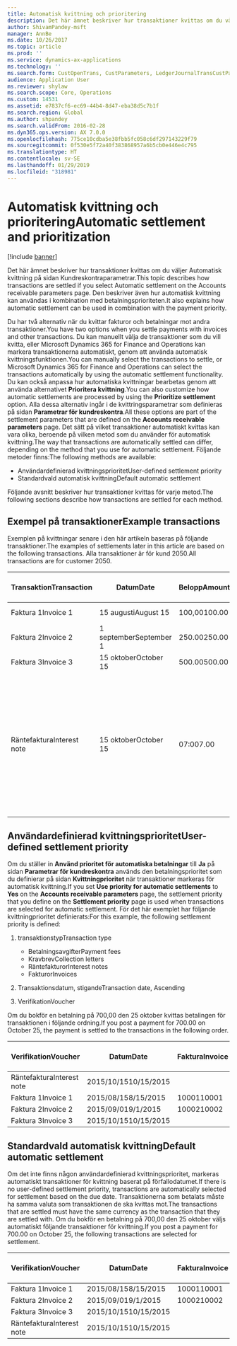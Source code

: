 ```yaml
---
title: Automatisk kvittning och prioritering
description: Det här ämnet beskriver hur transaktioner kvittas om du väljer Automatisk kvittning på sidan Kundreskontraparametrar. Den beskriver även hur automatisk kvittning kan användas i kombination med betalningsprioriteten.
author: ShivamPandey-msft
manager: AnnBe
ms.date: 10/26/2017
ms.topic: article
ms.prod: ''
ms.service: dynamics-ax-applications
ms.technology: ''
ms.search.form: CustOpenTrans, CustParameters, LedgerJournalTransCustPaym
audience: Application User
ms.reviewer: shylaw
ms.search.scope: Core, Operations
ms.custom: 14531
ms.assetid: e7837cf6-ec69-44b4-8d47-eba38d5c7b1f
ms.search.region: Global
ms.author: shpandey
ms.search.validFrom: 2016-02-28
ms.dyn365.ops.version: AX 7.0.0
ms.openlocfilehash: 775ce10cdba5e38fbb5fc058c6df297143229f79
ms.sourcegitcommit: 0f530e5f72a40f383868957a6b5cb0e446e4c795
ms.translationtype: HT
ms.contentlocale: sv-SE
ms.lasthandoff: 01/29/2019
ms.locfileid: "318981"
---
```

# <a name="automatic-settlement-and-prioritization"></a><span data-ttu-id="02dae-104">Automatisk kvittning och prioritering</span><span class="sxs-lookup"><span data-stu-id="02dae-104">Automatic settlement and prioritization</span></span>

[!include [banner](../includes/banner.md)]

<span data-ttu-id="02dae-105">Det här ämnet beskriver hur transaktioner kvittas om du väljer Automatisk kvittning på sidan Kundreskontraparametrar.</span><span class="sxs-lookup"><span data-stu-id="02dae-105">This topic describes how transactions are settled if you select Automatic settlement on the Accounts receivable parameters page.</span></span> <span data-ttu-id="02dae-106">Den beskriver även hur automatisk kvittning kan användas i kombination med betalningsprioriteten.</span><span class="sxs-lookup"><span data-stu-id="02dae-106">It also explains how automatic settlement can be used in combination with the payment priority.</span></span>

<span data-ttu-id="02dae-107">Du har två alternativ när du kvittar fakturor och betalningar mot andra transaktioner.</span><span class="sxs-lookup"><span data-stu-id="02dae-107">You have two options when you settle payments with invoices and other transactions.</span></span> <span data-ttu-id="02dae-108">Du kan manuellt välja de transaktioner som du vill kvitta, eller Microsoft Dynamics 365 for Finance and Operations kan markera transaktionerna automatiskt, genom att använda automatisk kvittningsfunktionen.</span><span class="sxs-lookup"><span data-stu-id="02dae-108">You can manually select the transactions to settle, or Microsoft Dynamics 365 for Finance and Operations can select the transactions automatically by using the automatic settlement functionality.</span></span> <span data-ttu-id="02dae-109">Du kan också anpassa hur automatiska kvittningar bearbetas genom att använda alternativet **Prioritera kvittning**.</span><span class="sxs-lookup"><span data-stu-id="02dae-109">You can also customize how automatic settlements are processed by using the **Prioritize settlement** option.</span></span> <span data-ttu-id="02dae-110">Alla dessa alternativ ingår i de kvittringsparametrar som definieras på sidan **Parametrar för kundreskontra**.</span><span class="sxs-lookup"><span data-stu-id="02dae-110">All these options are part of the settlement parameters that are defined on the **Accounts receivable parameters** page.</span></span> <span data-ttu-id="02dae-111">Det sätt på vilket transaktioner automatiskt kvittas kan vara olika, beroende på vilken metod som du använder för automatisk kvittning.</span><span class="sxs-lookup"><span data-stu-id="02dae-111">The way that transactions are automatically settled can differ, depending on the method that you use for automatic settlement.</span></span> <span data-ttu-id="02dae-112">Följande metoder finns:</span><span class="sxs-lookup"><span data-stu-id="02dae-112">The following methods are available:</span></span>

-   <span data-ttu-id="02dae-113">Användardefinierad kvittningsprioritet</span><span class="sxs-lookup"><span data-stu-id="02dae-113">User-defined settlement priority</span></span>
-   <span data-ttu-id="02dae-114">Standardvald automatisk kvittning</span><span class="sxs-lookup"><span data-stu-id="02dae-114">Default automatic settlement</span></span>

<span data-ttu-id="02dae-115">Följande avsnitt beskriver hur transaktioner kvittas för varje metod.</span><span class="sxs-lookup"><span data-stu-id="02dae-115">The following sections describe how transactions are settled for each method.</span></span>

## <a name="example-transactions"></a><span data-ttu-id="02dae-116">Exempel på transaktioner</span><span class="sxs-lookup"><span data-stu-id="02dae-116">Example transactions</span></span>
<span data-ttu-id="02dae-117">Exemplen på kvittningar senare i den här artikeln baseras på följande transaktioner.</span><span class="sxs-lookup"><span data-stu-id="02dae-117">The examples of settlements later in this article are based on the following transactions.</span></span> <span data-ttu-id="02dae-118">Alla transaktioner är för kund 2050.</span><span class="sxs-lookup"><span data-stu-id="02dae-118">All transactions are for customer 2050.</span></span>

| <span data-ttu-id="02dae-119">Transaktion</span><span class="sxs-lookup"><span data-stu-id="02dae-119">Transaction</span></span>   | <span data-ttu-id="02dae-120">Datum</span><span class="sxs-lookup"><span data-stu-id="02dae-120">Date</span></span>        | <span data-ttu-id="02dae-121">Belopp</span><span class="sxs-lookup"><span data-stu-id="02dae-121">Amount</span></span> | <span data-ttu-id="02dae-122">Villkor för kassarabatt</span><span class="sxs-lookup"><span data-stu-id="02dae-122">Cash discount terms</span></span> | <span data-ttu-id="02dae-123">Kassarabattdatum</span><span class="sxs-lookup"><span data-stu-id="02dae-123">Cash discount date</span></span> | <span data-ttu-id="02dae-124">Kommentarer</span><span class="sxs-lookup"><span data-stu-id="02dae-124">Comments</span></span>                                                                                                                                                                                      |
|---------------|-------------|--------|---------------------|--------------------|-----------------------------------------------------------------------------------------------------------------------------------------------------------------------------------------------|
| <span data-ttu-id="02dae-125">Faktura 1</span><span class="sxs-lookup"><span data-stu-id="02dae-125">Invoice 1</span></span>     | <span data-ttu-id="02dae-126">15 augusti</span><span class="sxs-lookup"><span data-stu-id="02dae-126">August 15</span></span>   | <span data-ttu-id="02dae-127">100,00</span><span class="sxs-lookup"><span data-stu-id="02dae-127">100.00</span></span> | <span data-ttu-id="02dae-128">2%14, Netto 30</span><span class="sxs-lookup"><span data-stu-id="02dae-128">2%14, Net 30</span></span>        | <span data-ttu-id="02dae-129">29 augusti</span><span class="sxs-lookup"><span data-stu-id="02dae-129">August 29</span></span>          |                                                                                                                                                                                               |
| <span data-ttu-id="02dae-130">Faktura 2</span><span class="sxs-lookup"><span data-stu-id="02dae-130">Invoice 2</span></span>     | <span data-ttu-id="02dae-131">1 september</span><span class="sxs-lookup"><span data-stu-id="02dae-131">September 1</span></span> | <span data-ttu-id="02dae-132">250.00</span><span class="sxs-lookup"><span data-stu-id="02dae-132">250.00</span></span> | <span data-ttu-id="02dae-133">2%14, Netto 30</span><span class="sxs-lookup"><span data-stu-id="02dae-133">2%14, Net 30</span></span>        | <span data-ttu-id="02dae-134">15 september</span><span class="sxs-lookup"><span data-stu-id="02dae-134">September 15</span></span>       |                                                                                                                                                                                               |
| <span data-ttu-id="02dae-135">Faktura 3</span><span class="sxs-lookup"><span data-stu-id="02dae-135">Invoice 3</span></span>     | <span data-ttu-id="02dae-136">15 oktober</span><span class="sxs-lookup"><span data-stu-id="02dae-136">October 15</span></span>  | <span data-ttu-id="02dae-137">500.00</span><span class="sxs-lookup"><span data-stu-id="02dae-137">500.00</span></span> | <span data-ttu-id="02dae-138">2% 14/Netto 30</span><span class="sxs-lookup"><span data-stu-id="02dae-138">2% 14/Net 30</span></span>        | <span data-ttu-id="02dae-139">29 oktober</span><span class="sxs-lookup"><span data-stu-id="02dae-139">October 29</span></span>         |                                                                                                                                                                                               |
| <span data-ttu-id="02dae-140">Räntefaktura</span><span class="sxs-lookup"><span data-stu-id="02dae-140">Interest note</span></span> | <span data-ttu-id="02dae-141">15 oktober</span><span class="sxs-lookup"><span data-stu-id="02dae-141">October 15</span></span>  | <span data-ttu-id="02dae-142">07:00</span><span class="sxs-lookup"><span data-stu-id="02dae-142">7.00</span></span>   |                     |                    | <span data-ttu-id="02dae-143">Den här räntefakturan gäller faktura 1 och 2.</span><span class="sxs-lookup"><span data-stu-id="02dae-143">This interest note is for invoice 1 and invoice 2.</span></span> <span data-ttu-id="02dae-144">Beloppet beräknas som 2 % ränta på belopp som är mer eller 30 dagar efter förfallodatum.</span><span class="sxs-lookup"><span data-stu-id="02dae-144">The amount is calculated as 2-percent interest on amounts that are 30 or more days past due.</span></span> <span data-ttu-id="02dae-145">T.ex. 0,02 × (100,00 + 250,00) = 7,00.</span><span class="sxs-lookup"><span data-stu-id="02dae-145">For example, 0.02 × (100.00 + 250.00) = 7.00.</span></span> |

## <a name="user-defined-settlement-priority"></a><span data-ttu-id="02dae-146">Användardefinierad kvittningsprioritet</span><span class="sxs-lookup"><span data-stu-id="02dae-146">User-defined settlement priority</span></span>
<span data-ttu-id="02dae-147">Om du ställer in **Använd prioritet för automatiska betalningar** till **Ja** på sidan **Parametrar för kundreskontra** används den betalningsprioritet som du definierar på sidan **Kvittningprioritet** när transaktioner markeras för automatisk kvittning.</span><span class="sxs-lookup"><span data-stu-id="02dae-147">If you set **Use priority for automatic settlements** to **Yes** on the **Accounts receivable parameters** page, the settlement priority that you define on the **Settlement priority** page is used when transactions are selected for automatic settlement.</span></span> <span data-ttu-id="02dae-148">För det här exemplet har följande kvittningprioritet definierats:</span><span class="sxs-lookup"><span data-stu-id="02dae-148">For this example, the following settlement priority is defined:</span></span>

1.  <span data-ttu-id="02dae-149">transaktionstyp</span><span class="sxs-lookup"><span data-stu-id="02dae-149">Transaction type</span></span>
    -   <span data-ttu-id="02dae-150">Betalningsavgifter</span><span class="sxs-lookup"><span data-stu-id="02dae-150">Payment fees</span></span>
    -   <span data-ttu-id="02dae-151">Kravbrev</span><span class="sxs-lookup"><span data-stu-id="02dae-151">Collection letters</span></span>
    -   <span data-ttu-id="02dae-152">Räntefakturor</span><span class="sxs-lookup"><span data-stu-id="02dae-152">Interest notes</span></span>
    -   <span data-ttu-id="02dae-153">Fakturor</span><span class="sxs-lookup"><span data-stu-id="02dae-153">Invoices</span></span>

2.  <span data-ttu-id="02dae-154">Transaktionsdatum, stigande</span><span class="sxs-lookup"><span data-stu-id="02dae-154">Transaction date, Ascending</span></span>
3.  <span data-ttu-id="02dae-155">Verifikation</span><span class="sxs-lookup"><span data-stu-id="02dae-155">Voucher</span></span>

<span data-ttu-id="02dae-156">Om du bokför en betalning på 700,00 den 25 oktober kvittas betalingen för transaktionen i följande ordning.</span><span class="sxs-lookup"><span data-stu-id="02dae-156">If you post a payment for 700.00 on October 25, the payment is settled to the transactions in the following order.</span></span>

| <span data-ttu-id="02dae-157">Verifikation</span><span class="sxs-lookup"><span data-stu-id="02dae-157">Voucher</span></span>       | <span data-ttu-id="02dae-158">Datum</span><span class="sxs-lookup"><span data-stu-id="02dae-158">Date</span></span>       | <span data-ttu-id="02dae-159">Faktura</span><span class="sxs-lookup"><span data-stu-id="02dae-159">Invoice</span></span> | <span data-ttu-id="02dae-160">Belopp i transaktionsvalutan</span><span class="sxs-lookup"><span data-stu-id="02dae-160">Amount in transaction currency</span></span> | <span data-ttu-id="02dae-161">Belopp att kvitta</span><span class="sxs-lookup"><span data-stu-id="02dae-161">Amount to settle</span></span> | <span data-ttu-id="02dae-162">Saldo</span><span class="sxs-lookup"><span data-stu-id="02dae-162">Balance</span></span> | <span data-ttu-id="02dae-163">Valuta</span><span class="sxs-lookup"><span data-stu-id="02dae-163">Currency</span></span> |
|---------------|------------|---------|--------------------------------|------------------|---------|----------|
| <span data-ttu-id="02dae-164">Räntefaktura</span><span class="sxs-lookup"><span data-stu-id="02dae-164">Interest note</span></span> | <span data-ttu-id="02dae-165">2015/10/15</span><span class="sxs-lookup"><span data-stu-id="02dae-165">10/15/2015</span></span> |         | <span data-ttu-id="02dae-166">07:00</span><span class="sxs-lookup"><span data-stu-id="02dae-166">7.00</span></span>                           | <span data-ttu-id="02dae-167">07:00</span><span class="sxs-lookup"><span data-stu-id="02dae-167">7.00</span></span>             | <span data-ttu-id="02dae-168">0,00</span><span class="sxs-lookup"><span data-stu-id="02dae-168">0.00</span></span>    | <span data-ttu-id="02dae-169">USD</span><span class="sxs-lookup"><span data-stu-id="02dae-169">USD</span></span>      |
| <span data-ttu-id="02dae-170">Faktura 1</span><span class="sxs-lookup"><span data-stu-id="02dae-170">Invoice 1</span></span>     | <span data-ttu-id="02dae-171">2015/08/15</span><span class="sxs-lookup"><span data-stu-id="02dae-171">8/15/2015</span></span>  | <span data-ttu-id="02dae-172">10001</span><span class="sxs-lookup"><span data-stu-id="02dae-172">10001</span></span>   | <span data-ttu-id="02dae-173">100,00</span><span class="sxs-lookup"><span data-stu-id="02dae-173">100.00</span></span>                         | <span data-ttu-id="02dae-174">100,00</span><span class="sxs-lookup"><span data-stu-id="02dae-174">100.00</span></span>           | <span data-ttu-id="02dae-175">0,00</span><span class="sxs-lookup"><span data-stu-id="02dae-175">0.00</span></span>    | <span data-ttu-id="02dae-176">USD</span><span class="sxs-lookup"><span data-stu-id="02dae-176">USD</span></span>      |
| <span data-ttu-id="02dae-177">Faktura 2</span><span class="sxs-lookup"><span data-stu-id="02dae-177">Invoice 2</span></span>     | <span data-ttu-id="02dae-178">2015/09/01</span><span class="sxs-lookup"><span data-stu-id="02dae-178">9/1/2015</span></span>   | <span data-ttu-id="02dae-179">10002</span><span class="sxs-lookup"><span data-stu-id="02dae-179">10002</span></span>   | <span data-ttu-id="02dae-180">250.00</span><span class="sxs-lookup"><span data-stu-id="02dae-180">250.00</span></span>                         | <span data-ttu-id="02dae-181">250.00</span><span class="sxs-lookup"><span data-stu-id="02dae-181">250.00</span></span>           | <span data-ttu-id="02dae-182">0,00</span><span class="sxs-lookup"><span data-stu-id="02dae-182">0.00</span></span>    | <span data-ttu-id="02dae-183">USD</span><span class="sxs-lookup"><span data-stu-id="02dae-183">USD</span></span>      |
| <span data-ttu-id="02dae-184">Faktura 3</span><span class="sxs-lookup"><span data-stu-id="02dae-184">Invoice 3</span></span>     | <span data-ttu-id="02dae-185">2015/10/15</span><span class="sxs-lookup"><span data-stu-id="02dae-185">10/15/2015</span></span> |         | <span data-ttu-id="02dae-186">500.00</span><span class="sxs-lookup"><span data-stu-id="02dae-186">500.00</span></span>                         | <span data-ttu-id="02dae-187">343,00</span><span class="sxs-lookup"><span data-stu-id="02dae-187">343.00</span></span>           | <span data-ttu-id="02dae-188">157,00</span><span class="sxs-lookup"><span data-stu-id="02dae-188">157.00</span></span>  | <span data-ttu-id="02dae-189">USD</span><span class="sxs-lookup"><span data-stu-id="02dae-189">USD</span></span>      |

## <a name="default-automatic-settlement"></a><span data-ttu-id="02dae-190">Standardvald automatisk kvittning</span><span class="sxs-lookup"><span data-stu-id="02dae-190">Default automatic settlement</span></span>
<span data-ttu-id="02dae-191">Om det inte finns någon användardefinierad kvittningsprioritet, markeras automatiskt transaktioner för kvittning baserat på förfallodatumet.</span><span class="sxs-lookup"><span data-stu-id="02dae-191">If there is no user-defined settlement priority, transactions are automatically selected for settlement based on the due date.</span></span> <span data-ttu-id="02dae-192">Transaktionerna som betalats måste ha samma valuta som transaktionen de ska kvittas mot.</span><span class="sxs-lookup"><span data-stu-id="02dae-192">The transactions that are settled must have the same currency as the transaction that they are settled with.</span></span> <span data-ttu-id="02dae-193">Om du bokför en betalning på 700,00 den 25 oktober väljs automatiskt följande transaktioner för kvittning.</span><span class="sxs-lookup"><span data-stu-id="02dae-193">If you post a payment for 700.00 on October 25, the following transactions are selected for settlement.</span></span>

| <span data-ttu-id="02dae-194">Verifikation</span><span class="sxs-lookup"><span data-stu-id="02dae-194">Voucher</span></span>       | <span data-ttu-id="02dae-195">Datum</span><span class="sxs-lookup"><span data-stu-id="02dae-195">Date</span></span>       | <span data-ttu-id="02dae-196">Faktura</span><span class="sxs-lookup"><span data-stu-id="02dae-196">Invoice</span></span> | <span data-ttu-id="02dae-197">Belopp i transaktionsvalutan</span><span class="sxs-lookup"><span data-stu-id="02dae-197">Amount in transaction currency</span></span> | <span data-ttu-id="02dae-198">Belopp att kvitta</span><span class="sxs-lookup"><span data-stu-id="02dae-198">Amount to settle</span></span> | <span data-ttu-id="02dae-199">Saldo</span><span class="sxs-lookup"><span data-stu-id="02dae-199">Balance</span></span> | <span data-ttu-id="02dae-200">Valuta</span><span class="sxs-lookup"><span data-stu-id="02dae-200">Currency</span></span> |
|---------------|------------|---------|--------------------------------|------------------|---------|----------|
| <span data-ttu-id="02dae-201">Faktura 1</span><span class="sxs-lookup"><span data-stu-id="02dae-201">Invoice 1</span></span>     | <span data-ttu-id="02dae-202">2015/08/15</span><span class="sxs-lookup"><span data-stu-id="02dae-202">8/15/2015</span></span>  | <span data-ttu-id="02dae-203">10001</span><span class="sxs-lookup"><span data-stu-id="02dae-203">10001</span></span>   | <span data-ttu-id="02dae-204">100,00</span><span class="sxs-lookup"><span data-stu-id="02dae-204">100.00</span></span>                         | <span data-ttu-id="02dae-205">100,00</span><span class="sxs-lookup"><span data-stu-id="02dae-205">100.00</span></span>           | <span data-ttu-id="02dae-206">0,00</span><span class="sxs-lookup"><span data-stu-id="02dae-206">0.00</span></span>    | <span data-ttu-id="02dae-207">USD</span><span class="sxs-lookup"><span data-stu-id="02dae-207">USD</span></span>      |
| <span data-ttu-id="02dae-208">Faktura 2</span><span class="sxs-lookup"><span data-stu-id="02dae-208">Invoice 2</span></span>     | <span data-ttu-id="02dae-209">2015/09/01</span><span class="sxs-lookup"><span data-stu-id="02dae-209">9/1/2015</span></span>   | <span data-ttu-id="02dae-210">10002</span><span class="sxs-lookup"><span data-stu-id="02dae-210">10002</span></span>   | <span data-ttu-id="02dae-211">250.00</span><span class="sxs-lookup"><span data-stu-id="02dae-211">250.00</span></span>                         | <span data-ttu-id="02dae-212">250.00</span><span class="sxs-lookup"><span data-stu-id="02dae-212">250.00</span></span>           | <span data-ttu-id="02dae-213">0,00</span><span class="sxs-lookup"><span data-stu-id="02dae-213">0.00</span></span>    | <span data-ttu-id="02dae-214">USD</span><span class="sxs-lookup"><span data-stu-id="02dae-214">USD</span></span>      |
| <span data-ttu-id="02dae-215">Faktura 3</span><span class="sxs-lookup"><span data-stu-id="02dae-215">Invoice 3</span></span>     | <span data-ttu-id="02dae-216">2015/10/15</span><span class="sxs-lookup"><span data-stu-id="02dae-216">10/15/2015</span></span> |         | <span data-ttu-id="02dae-217">500.00</span><span class="sxs-lookup"><span data-stu-id="02dae-217">500.00</span></span>                         | <span data-ttu-id="02dae-218">350,00</span><span class="sxs-lookup"><span data-stu-id="02dae-218">350.00</span></span>           | <span data-ttu-id="02dae-219">150,00</span><span class="sxs-lookup"><span data-stu-id="02dae-219">150.00</span></span>  | <span data-ttu-id="02dae-220">USD</span><span class="sxs-lookup"><span data-stu-id="02dae-220">USD</span></span>      |
| <span data-ttu-id="02dae-221">Räntefaktura</span><span class="sxs-lookup"><span data-stu-id="02dae-221">Interest note</span></span> | <span data-ttu-id="02dae-222">2015/10/15</span><span class="sxs-lookup"><span data-stu-id="02dae-222">10/15/2015</span></span> |         | <span data-ttu-id="02dae-223">7,00</span><span class="sxs-lookup"><span data-stu-id="02dae-223">7.00</span></span>                           | <span data-ttu-id="02dae-224">0,00</span><span class="sxs-lookup"><span data-stu-id="02dae-224">0.00</span></span>             | <span data-ttu-id="02dae-225">0,00</span><span class="sxs-lookup"><span data-stu-id="02dae-225">0.00</span></span>    | <span data-ttu-id="02dae-226">USD</span><span class="sxs-lookup"><span data-stu-id="02dae-226">USD</span></span>      |





